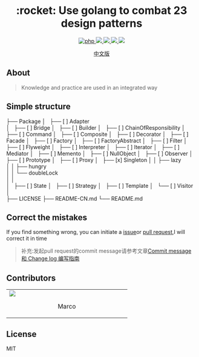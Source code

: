 <h1 align="center">:rocket: Use golang to combat 23 design patterns  </h1>

<p align="center">
<a href="https://github.com/PuShaoWei/designPatterns-go#Simple+structure">
  <img src="https://img.shields.io/badge/php-done-brightgreen.svg" alt="php">
</a>
<a href="https://github.com/PuShaoWei/designPatterns-go">
    <img src="https://img.shields.io/github/issues-pr-raw/designPatterns-go/cdnjs.svg">
</a>
<a href="https://github.com/PuShaoWei/designPatterns-go">
    <img src="https://img.shields.io/codacy/grade/e27821fb6289410b8f58338c7e0bc686.svg">
</a>
<a href="https://github.com/PuShaoWei/designPatterns-go">
    <img src="https://img.shields.io/travis/rust-lang/rust.svg">
</a>
<a href="https://github.com/PuShaoWei/designPatterns-go">
    <img src="https://img.shields.io/github/license/mashape/apistatus.svg">
</a>
</p>
<p align="center"> <a href="./README-CN.md">中文版</a>　<p>

## About

>  Knowledge and practice are used in an integrated way


## Simple structure

├── Package
│   ├── [ ] Adapter                 
│   ├── [ ] Bridge
│   ├── [ ] Builder
│   ├── [ ] ChainOfResponsibility
│   ├── [ ] Command
│   ├── [ ] Composite
│   ├── [ ] Decorator
│   ├── [ ] Facade
│   ├── [ ] Factory
│   ├── [ ] FactoryAbstract
│   ├── [ ] Filter
│   ├── [ ] Flyweight
│   ├── [ ] Interpreter
│   ├── [ ] Iterator
│   ├── [ ] Mediator
│   ├── [ ] Memento
│   ├── [ ] NullObject
│   ├── [ ] Observer
│   ├── [ ] Prototype
│   ├── [ ] Proxy
│   ├── [x] Singleton
│   │         ├── lazy              
│   │         ├── hungry            
│   │         └── doubleLock        
│   │  
│   ├── [ ] State
│   ├── [ ] Strategy
│   ├── [ ] Template
│   └── [ ] Visitor
│     
├── LICENSE
├── README-CN.md
└── README.md

## Correct the mistakes

If you find something wrong, you can initiate a [issue](https://github.com/PuShaoWei/designPatterns-go/issues)or [pull request](https://github.com/PuShaoWei/designPatterns-go/pulls),I will correct it in time

> 补充:发起pull request的commit message请参考文章[Commit message 和 Change log 编写指南](http://www.ruanyifeng.com/blog/2016/01/commit_message_change_log.html)

## Contributors
<table>
    <tr>
        <td width="20%"><a href="https://github.com/luin"><img src="https://avatars2.githubusercontent.com/u/18391791?v=1" /></a>
            <p align="center">Marco</p>
        </td>
    </tr>
</table>

## License

MIT
